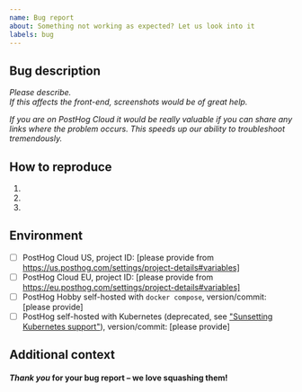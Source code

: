 ```yaml
---
name: Bug report
about: Something not working as expected? Let us look into it
labels: bug
---
```


## Bug description

_Please describe._  
_If this affects the front-end, screenshots would be of great help._

_If you are on PostHog Cloud it would be really valuable if you can share any links where the problem occurs. This speeds up our ability to troubleshoot tremendously._

## How to reproduce

1.
2.
3.

## Environment

- [ ] PostHog Cloud US, project ID: [please provide from https://us.posthog.com/settings/project-details#variables]
- [ ] PostHog Cloud EU, project ID: [please provide from https://eu.posthog.com/settings/project-details#variables]
- [ ] PostHog Hobby self-hosted with `docker compose`, version/commit: [please provide]
- [ ] PostHog self-hosted with Kubernetes (deprecated, see ["Sunsetting Kubernetes support"](https://posthog.com/blog/sunsetting-helm-support-posthog)), version/commit: [please provide]

## Additional context

#### _Thank you_ for your bug report – we love squashing them!
